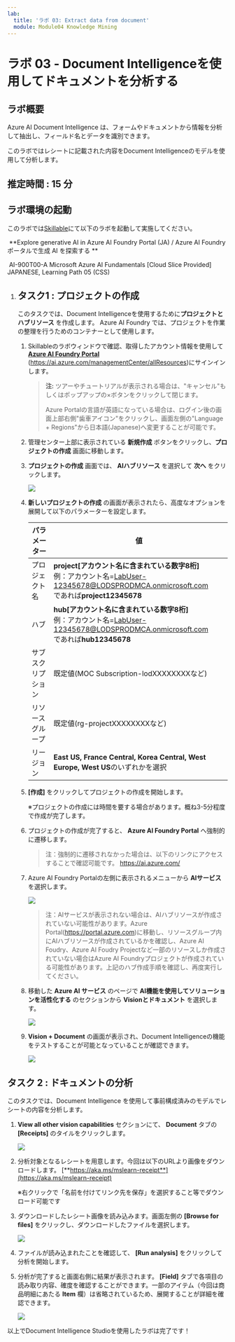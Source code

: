 ```yaml
---
lab:
  title: 'ラボ 03: Extract data from document'
  module: Module04 Knowledge Mining
---
```


# ラボ 03 - Document Intelligenceを使用してドキュメントを分析する

## ラボ概要

Azure AI Document Intelligence は、フォームやドキュメントから情報を分析して抽出し、フィールド名とデータを識別できます。

このラボではレシートに記載された内容をDocument Intelligenceのモデルを使用して分析します。

## 推定時間 : 15 分

## ラボ環境の起動

このラボでは[Skillable](https://alh.learnondemand.net/)にて以下のラボを起動して実施してください。

​	**Explore generative AI in Azure AI Foundry Portal (JA) / Azure AI Foundry ポータルで生成 AI を探索する **

​	AI-900T00-A Microsoft Azure AI Fundamentals [Cloud Slice Provided] JAPANESE, Learning Path 05 (CSS)

1. ## タスク1 : プロジェクトの作成

   このタスクでは、Document Intelligenceを使用するために**プロジェクトとハブリソース** を作成します。 Azure AI Foundry では、プロジェクトを作業の整理を行うためのコンテナーとして使用します。

   1. Skillableのラボウィンドウで確認、取得したアカウント情報を使用して [**Azure AI Foundry Portal**](https://ai.azure.com/managementCenter/allResources)  (https://ai.azure.com/managementCenter/allResources)にサインインします。

      >**注:** ツアーやチュートリアルが表示される場合は、"キャンセル"もしくはポップアップの×ボタンをクリックして閉じます。
      >
      >Azure Portalの言語が英語になっている場合は、ログイン後の画面上部右側"歯車アイコン"をクリックし、画面左側の"Language + Regions"から日本語(Japanese)へ変更することが可能です。

   1. 管理センター上部に表示されている **新規作成** ボタンをクリックし、**プロジェクトの作成** 画面に移動します。

   1. **プロジェクトの作成** 画面では、 **AIハブリソース** を選択して **次へ** をクリックします。

      ![](./media/lab1/01.png)

   1. **新しいプロジェクトの作成** の画面が表示されたら、高度なオプションを展開して以下のパラメーターを設定します。
   
      | パラメーター       | 値                                                           |
      | ------------------ | ------------------------------------------------------------ |
      | プロジェクト名     | **project[アカウント名に含まれている数字8桁]**<br />例：アカウント名=LabUser-12345678@LODSPRODMCA.onmicrosoft.com<br />であれば**project12345678** |
      | ハブ               | **hub[アカウント名に含まれている数字8桁]**<br />例：アカウント名=LabUser-12345678@LODSPRODMCA.onmicrosoft.com<br />であれば**hub12345678** |
      | サブスクリプション | 既定値(MOC Subscription-lodXXXXXXXXなど)                     |
      | リソースグループ   | 既定値(rg-projectXXXXXXXXなど)                               |
      | リージョン         | **East US, France Central, Korea Central, West Europe, West US**のいずれかを選択 |

   1. **[作成]** をクリックしてプロジェクトの作成を開始します。

      ※プロジェクトの作成には時間を要する場合があります。概ね3-5分程度で作成が完了します。

   1. プロジェクトの作成が完了すると、 **Azure AI Foundry Portal** へ強制的に遷移します。

      >注：強制的に遷移されなかった場合は、以下のリンクにアクセスすることで確認可能です。
      >https://ai.azure.com/
   
   1. Azure AI Foundry Portalの左側に表示されるメニューから **AIサービス** を選択します。 
   
      ![](./media/lab1/02.png)
   
      > 注：AIサービスが表示されない場合は、AIハブリソースが作成されていない可能性があります。Azure Portal(https://portal.azure.com)に移動し、リソースグループ内にAIハブリソースが作成されているかを確認し、Azure AI Foudry、Azure AI Foudry Projectなど一部のリソースしか作成されていない場合はAzure AI Foundryプロジェクトが作成されている可能性があります。上記のハブ作成手順を確認し、再度実行してください。
   
   1. 移動した **Azure AI サービス** のページで **AI機能を使用してソリューションを活性化する** のセクションから **Visionとドキュメント** を選択します。
   
      ![](./media/lab1/03.png)
   
   1. **Vision + Document** の画面が表示され、Document Intelligenceの機能をテストすることが可能となっていることが確認できます。
   
      ![](./media/lab1/04.png)



## タスク 2 : ドキュメントの分析

このタスクでは、Document Intelligence を使用して事前構成済みのモデルでレシートの内容を分析します。

1. **View all other vision capabilities** セクションにて、 **Document** タブの **[Receipts]** のタイルをクリックします。

    ![](./media/lab3/01.png)

1. 分析対象となるレシートを用意します。今回は以下のURLより画像をダウンロードします。
    [**https://aka.ms/mslearn-receipt**](https://aka.ms/mslearn-receipt)

    ※右クリックで「名前を付けてリンク先を保存」を選択すること等でダウンロード可能です

1. ダウンロードしたレシート画像を読み込みます。画面左側の **[Browse for files]** をクリックし、ダウンロードしたファイルを選択します。

    ![](./media/lab3/02.png)

1. ファイルが読み込まれたことを確認して、 **[Run analysis]** をクリックして分析を開始します。

1. 分析が完了すると画面右側に結果が表示されます。 **[Field]** タブで各項目の読み取り内容、確度を確認することができます。一部のアイテム（今回は商品明細にあたる **Item** 欄）は省略されているため、展開することが詳細を確認できます。

    ![](./media/lab3/03.png)



以上でDocument Intelligence Studioを使用したラボは完了です！
